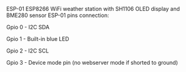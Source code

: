 ESP-01 ESP8266 WiFi weather station with SH1106 OLED display and BME280 sensor
ESP-01 pins connection:

Gpio 0 - I2C SDA

Gpio 1 - Built-in blue LED

Gpio 2 - I2C SCL

Gpio 3 - Device mode pin (no webserver mode if shorted to ground)
